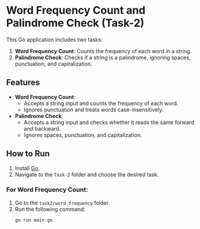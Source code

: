 # Word Frequency Count and Palindrome Check (Task-2)

This Go application includes two tasks:

1. **Word Frequency Count**: Counts the frequency of each word in a string.
2. **Palindrome Check**: Checks if a string is a palindrome, ignoring spaces, punctuation, and capitalization.

## Features

- **Word Frequency Count**:
  - Accepts a string input and counts the frequency of each word.
  - Ignores punctuation and treats words case-insensitively.
- **Palindrome Check**:
  - Accepts a string input and checks whether it reads the same forward and backward.
  - Ignores spaces, punctuation, and capitalization.

## How to Run

1. Install [Go](https://golang.org/dl/).
2. Navigate to the `Task-2` folder and choose the desired task.

### For Word Frequency Count:

1. Go to the `task2/word_frequency` folder.
2. Run the following command:
   ```sh
   go run main.go
   ```
